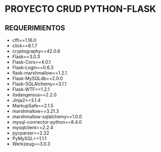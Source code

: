 # PROYECTO CRUD PYTHON-FLASK 
## REQUERIMIENTOS

* cffi==1.16.0
* click==8.1.7
* cryptography==42.0.8
* Flask==3.0.3
* Flask-Cors==4.0.1
* Flask-Login==0.6.3
* flask-marshmallow==1.2.1
* Flask-MySQLdb==2.0.0
* Flask-SQLAlchemy==3.1.1
* Flask-WTF==1.2.1
* itsdangerous==2.2.0
* Jinja2==3.1.4
* MarkupSafe==2.1.5
* marshmallow==3.21.3
* marshmallow-sqlalchemy==1.0.0
* mysql-connector-python==8.4.0
* mysqlclient==2.2.4
* pycparser==2.22
* PyMySQL==1.1.1
* Werkzeug==3.0.3


